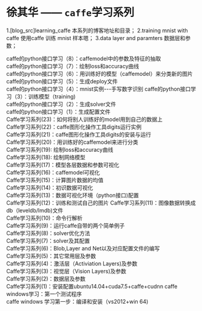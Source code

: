 # 徐其华 —— `caffe`学习系列

1.[blog_src]learning_caffe
 本系列的博客地址和目录；
2.training mnist with caffe
 使用caffe 训练 mnist 样本嗯；
3.data layer and paramters
 数据层和参数；
 

caffe的python接口学习（8）：caffemodel中的参数及特征的抽取   
caffe的python接口学习（7）：绘制loss和accuracy曲线      
caffe的python接口学习（6）：用训练好的模型（caffemodel）来分类新的图片      
caffe的python接口学习（5）：生成deploy文件     
caffe的python接口学习（4）：mnist实例---手写数字识别 
caffe的python接口学习（3）：训练模型（training)      
caffe的python接口学习（2）：生成solver文件     
caffe的python接口学习（1）：生成配置文件  
Caffe学习系列(23)：如何将别人训练好的model用到自己的数据上  
Caffe学习系列(22)：caffe图形化操作工具digits运行实例     
Caffe学习系列(21)：caffe图形化操作工具digits的安装与运行   
Caffe学习系列(20)：用训练好的caffemodel来进行分类       
Caffe学习系列(19): 绘制loss和accuracy曲线      
Caffe学习系列(18): 绘制网络模型      
Caffe学习系列(17)：模型各层数据和参数可视化     
Caffe学习系列(16)：caffemodel可视化     
Caffe学习系列(15)：计算图片数据的均值    
Caffe学习系列(14)：初识数据可视化   
Caffe学习系列(13)：数据可视化环境（python接口)配置    
Caffe学习系列(12)：训练和测试自己的图片 
Caffe学习系列(11)：图像数据转换成db（leveldb/lmdb)文件  
Caffe学习系列(10)：命令行解析                               
Caffe学习系列(9)：运行caffe自带的两个简单例子                               
Caffe学习系列(8)：solver优化方法                                     
Caffe学习系列(7)：solver及其配置                                    
Caffe学习系列(6)：Blob,Layer and Net以及对应配置文件的编写   
Caffe学习系列(5)：其它常用层及参数                                  
Caffe学习系列(4)：激活层（Activiation Layers)及参数                                    
Caffe学习系列(3)：视觉层（Vision Layers)及参数                                     
Caffe学习系列(2)：数据层及参数                                      
Caffe学习系列(1)：安装配置ubuntu14.04+cuda7.5+caffe+cudnn 
caffe windows学习：第一个测试程序                                      
caffe windows 学习第一步：编译和安装（vs2012+win 64)   